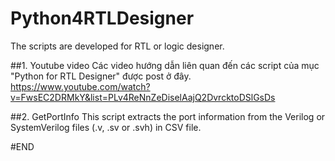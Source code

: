 # Python4RTLDesigner
The scripts are developed for RTL or logic designer.

##1. Youtube video
Các video hướng dẫn liên quan đến các script của mục "Python for RTL Designer" được post ở đây.
https://www.youtube.com/watch?v=FwsEC2DRMkY&list=PLv4ReNnZeDiselAajQ2DvrcktoDSlGsDs

##2. GetPortInfo
This script extracts the port information from the Verilog or SystemVerilog files (.v, .sv or .svh) in CSV file.

#END


